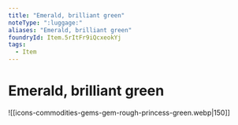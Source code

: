 ```yaml
---
title: "Emerald, brilliant green"
noteType: ":luggage:"
aliases: "Emerald, brilliant green"
foundryId: Item.5rItFr9iQcxeokYj
tags:
  - Item
---
```


# Emerald, brilliant green
![[icons-commodities-gems-gem-rough-princess-green.webp|150]]
